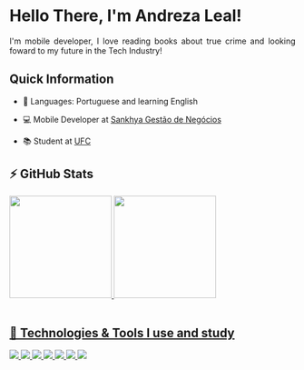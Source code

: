 <h1 align = "justify">Hello There, I'm Andreza Leal!</h1>

<p align = "justify"> I'm mobile developer, I love reading books about true crime and looking foward to my future in the Tech Industry!</p>

<h2 align = "justify">Quick Information</h2>

- 💬 Languages: Portuguese and learning English

- 💻 Mobile Developer at [Sankhya Gestão de Negócios](https://www.sankhya.com.br/)

- 📚 Student at [UFC](https://smd.ufc.br/pt/)

<h2> ⚡ GitHub Stats </h2>
  <div>
  <a href="https://github.com/andrezaleal">
  <img height="180em" src="https://github-readme-stats.vercel.app/api?username=andrezaleal&show_icons=true&theme=dracula&include_all_commits=true&count_private=true"/>
  <img height="180em" src="https://github-readme-stats.vercel.app/api/top-langs/?username=andrezaleal&layout=compact&langs_count=7&theme=dracula"/>
</div>
<br/>

<h2> 🚀 Technologies & Tools I use and study </h2>

<div style="display: inline_block">
  <img src="https://img.shields.io/badge/JavaScript-flat?logo=JavaScript&style=for-the-badge&logoColor=FF5F56&labelColor=000&color=000&logoWidth=30" />
  <img src="https://img.shields.io/badge/TypeScript-007ACC?style=for-the-badge&logo=typescript&logoColor=white"/>
  <img src="https://img.shields.io/badge/React-20232A?style=for-the-badge&logo=react&logoColor=61DAFB"/>
  <img src="https://img.shields.io/badge/next.js-000000?style=for-the-badge&logo=nextdotjs&logoColor=white"/>
  <img src="https://img.shields.io/badge/HTML5-E34F26?style=for-the-badge&logo=html5&logoColor=white"/>
  <img src="https://img.shields.io/badge/CSS3-1572B6?style=for-the-badge&logo=css3&logoColor=white"/>
  <img src="https://img.shields.io/badge/GIT-E44C30?style=for-the-badge&logo=git&logoColor=white"/>
</div>


